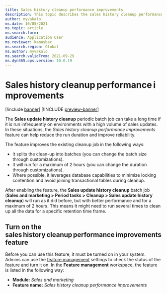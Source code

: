 ```yaml
---
title: Sales history cleanup performance improvements
description: This topic describes the sales history cleanup performance improvements feature and how to enable it.
author: myvakalo
ms.date: 10/05/2021
ms.topic: article
ms.search.form:
audience: Application User
ms.reviewer: kamaybac
ms.search.region: Global
ms.author: myvakalo
ms.search.validFrom: 2021-09-29
ms.dyn365.ops.version: 10.0.19
---
```


# Sales history cleanup performance improvements

[!include [banner](../includes/banner.md)]
[!INCLUDE [preview-banner](../includes/preview-banner.md)] <!-- GA with 10.0.24 -->

The **Sales update history cleanup** periodic batch job can take a long time if it is run infrequently on environments with a high volume of sales updates. In these situations, the *Sales history cleanup performance improvements* feature can help reduce the run duration and improve reliability.

The feature improves the existing cleanup job in the following ways:

- It splits the clean-up into batches (you can change the batch size through customizations).
- It will run for a maximum of 2 hours (you can change the duration through customizations).
- Where possible, it leverages database capabilities to minimize locking contention and avoid joining transactional tables during cleanup.

After enabling the feature, the **Sales update history cleanup** batch job (**Sales and marketing \> Period tasks \> Cleanup \> Sales update history cleanup**) will run as it did before, but with better performance and for a maximum of 2 hours. This means it might need to run several times to clean up all the data for a specific retention time frame.

## Turn on the sales history cleanup performance improvements feature

Before you can use this feature, it must be turned on in your system. Admins can use the [feature management](../../fin-ops-core/fin-ops/get-started/feature-management/feature-management-overview.md) settings to check the status of the feature and turn it on. In the **Feature management** workspace, the feature is listed in the following way:

- **Module:** *Sales and marketing*
- **Feature name:** *Sales history cleanup performance improvements*
